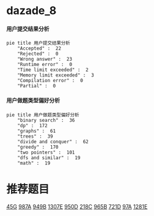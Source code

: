 # dazade_8

<!-- tabs:start -->



#### **用户提交结果分析**

```mermaid
pie title 用户提交结果分析
    "Accepted" :  22
    "Rejected" :  0
    "Wrong answer" :  23
    "Runtime error" :  0
    "Time limit exceeded" :  2
    "Memory limit exceeded" :  3
    "Compilation error" :  0
    "Partial" :  0
```

#### **用户做题类型偏好分析**

```mermaid
pie title 用户做题类型偏好分析
    "binary search" :  36
    "dp" :  172
    "graphs" :  61
    "trees" :  39
    "divide and conquer" :  62
    "greedy" :  170
    "two pointers" :  101
    "dfs and similar" :  19
    "math" :  19
```



<!-- tabs:end -->
# 推荐题目
[45G](https://codeforces.com/contest/45/problem/G)
[987A](https://codeforces.com/contest/987/problem/A)
[949B](https://codeforces.com/contest/949/problem/B)
[1307E](https://codeforces.com/contest/1307/problem/E)
[950D](https://codeforces.com/contest/950/problem/D)
[218C](https://codeforces.com/contest/218/problem/C)
[965B](https://codeforces.com/contest/965/problem/B)
[721D](https://codeforces.com/contest/721/problem/D)
[97A](https://codeforces.com/contest/97/problem/A)
[1281E](https://codeforces.com/contest/1281/problem/E)
